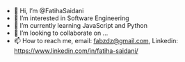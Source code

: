- 👋 Hi, I’m @FatihaSaidani
- 👀 I’m interested in Software Engineering
- 🌱 I’m currently learning JavaScript and Python 
- 💞️ I’m looking to collaborate on ...
- 📫 How to reach me, email: fabzdz@gmail.com, Linkedin: https://www.linkedin.com/in/fatiha-saidani/

<!---
FatihaSaidani/FatihaSaidani is a ✨ special ✨ repository because its `README.md` (this file) appears on your GitHub profile.
You can click the Preview link to take a look at your changes.
--->
